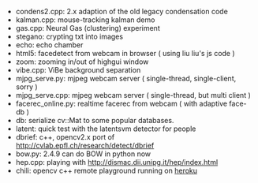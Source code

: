* condens2.cpp: 2.x adaption of the old legacy condensation code
* kalman.cpp: mouse-tracking kalman demo
* gas.cpp: Neural Gas (clustering) experiment
* stegano: crypting txt into images 
* echo: echo chamber
* html5: facedetect from webcam in browser ( using liu liu's js code )
* zoom: zooming in/out of highgui window
* vibe.cpp: ViBe background separation
* mjpg_serve.py: mjpeg webcam server ( single-thread, single-client, sorry )
* mjpg_serve.cpp: mjpeg webcam server ( single-thread, but multi client )
* facerec_online.py: realtime facerec from webcam ( with adaptive face-db )
* db: serialize cv::Mat to some popular databases.
* latent: quick test with the latentsvm detector for people
* dbrief: c++, opencv2.x port of http://cvlab.epfl.ch/research/detect/dbrief
* bow.py: 2.4.9 can do BOW in python now 
* hep.cpp: playing with http://dismac.dii.unipg.it/hep/index.html
* chili: opencv c++ remote playground running on [heroku](http://sugarcoatedchili.herokuapp.com/)
